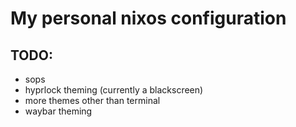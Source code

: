 # My personal nixos configuration

## TODO:
- sops
- hyprlock theming (currently a blackscreen)
- more themes other than terminal
- waybar theming
